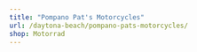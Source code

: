 ```yaml
---
title: "Pompano Pat's Motorcycles"
url: /daytona-beach/pompano-pats-motorcycles/
shop: Motorrad
---
```

